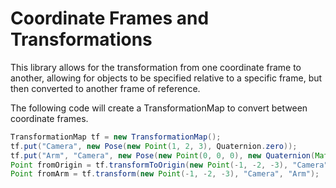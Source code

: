 # Coordinate Frames and Transformations
This library allows for the transformation from one coordinate frame to another, allowing for objects to be specified relative to a specific frame, but then converted to another frame of reference.

The following code will create a TransformationMap to convert between coordinate frames.

```Java
TransformationMap tf = new TransformationMap();
tf.put("Camera", new Pose(new Point(1, 2, 3), Quaternion.zero));
tf.put("Arm", "Camera", new Pose(new Point(0, 0, 0), new Quaternion(Math.PI / 2, Vector3.k)));
Point fromOrigin = tf.transformToOrigin(new Point(-1, -2, -3), "Camera");
Point fromArm = tf.transform(new Point(-1, -2, -3), "Camera", "Arm");
```

